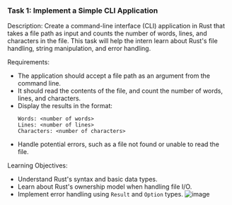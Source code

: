 ### Task 1: Implement a Simple CLI Application

Description: Create a command-line interface (CLI) application in Rust that takes a file path as input and counts the number of words, lines, and characters in the file. This task will help the intern learn about Rust's file handling, string manipulation, and error handling.

Requirements:
- The application should accept a file path as an argument from the command line.
- It should read the contents of the file, and count the number of words, lines, and characters.
- Display the results in the format:
  ```
  Words: <number of words>
  Lines: <number of lines>
  Characters: <number of characters>
  ```
- Handle potential errors, such as a file not found or unable to read the file.

Learning Objectives:
- Understand Rust's syntax and basic data types.
- Learn about Rust's ownership model when handling file I/O.
- Implement error handling using `Result` and `Option` types.
![image](https://github.com/user-attachments/assets/3bc32dae-c6ab-4347-9cb1-29b740cea45e)
